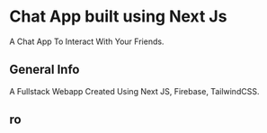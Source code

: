 # Chat App built using Next Js 

A Chat App To Interact With Your Friends.

## General Info

A Fullstack Webapp Created Using Next JS, Firebase, TailwindCSS.

## ro


